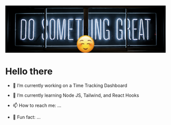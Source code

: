 ![](./git-banner.png)

# Hello there 
- 🐝 I’m currently working on a Time Tracking Dashboard
  
- 🦋 I’m currently learning Node JS, Tailwind, and React Hooks

- 📫 How to reach me: ...

- 🌟 Fun fact: ...

